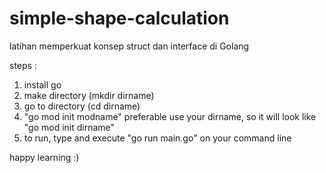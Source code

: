 # simple-shape-calculation
latihan memperkuat konsep struct dan interface di Golang

steps : <br>
1. install go <br>
2. make directory (mkdir dirname)
3. go to directory (cd dirname)
4. "go mod init modname" preferable use your dirname, so it will look like "go mod init dirname"
5. to run, type and execute "go run main.go" on your command line

happy learning :)
